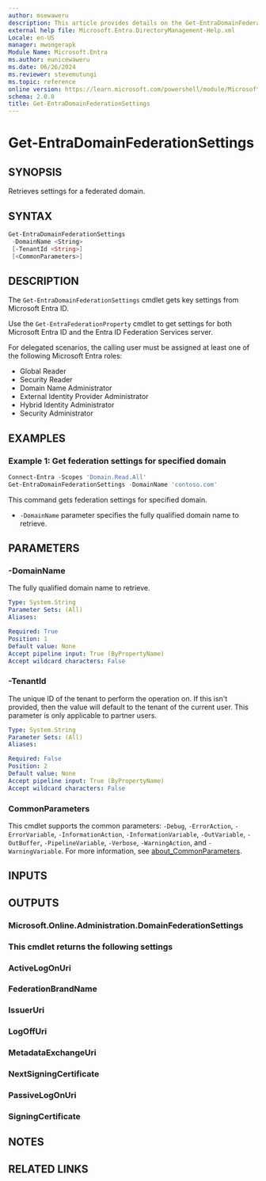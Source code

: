 ```yaml
---
author: msewaweru
description: This article provides details on the Get-EntraDomainFederationSettings command.
external help file: Microsoft.Entra.DirectoryManagement-Help.xml
Locale: en-US
manager: mwongerapk
Module Name: Microsoft.Entra
ms.author: eunicewaweru
ms.date: 06/26/2024
ms.reviewer: stevemutungi
ms.topic: reference
online version: https://learn.microsoft.com/powershell/module/Microsoft.Entra/Get-EntraDomainFederationSettings
schema: 2.0.0
title: Get-EntraDomainFederationSettings
---
```


# Get-EntraDomainFederationSettings

## SYNOPSIS

Retrieves settings for a federated domain.

## SYNTAX

```powershell
Get-EntraDomainFederationSettings
 -DomainName <String>
 [-TenantId <String>]
 [<CommonParameters>]
```

## DESCRIPTION

The `Get-EntraDomainFederationSettings` cmdlet gets key settings from Microsoft Entra ID.

Use the `Get-EntraFederationProperty` cmdlet to get settings for both Microsoft Entra ID and the Entra ID Federation Services server.

For delegated scenarios, the calling user must be assigned at least one of the following Microsoft Entra roles:

- Global Reader
- Security Reader
- Domain Name Administrator
- External Identity Provider Administrator
- Hybrid Identity Administrator
- Security Administrator

## EXAMPLES

### Example 1: Get federation settings for specified domain

```powershell
Connect-Entra -Scopes 'Domain.Read.All'
Get-EntraDomainFederationSettings -DomainName 'contoso.com'
```

This command gets federation settings for specified domain.

- `-DomainName` parameter specifies the fully qualified domain name to retrieve.

## PARAMETERS

### -DomainName

The fully qualified domain name to retrieve.

```yaml
Type: System.String
Parameter Sets: (All)
Aliases:

Required: True
Position: 1
Default value: None
Accept pipeline input: True (ByPropertyName)
Accept wildcard characters: False
```

### -TenantId

The unique ID of the tenant to perform the operation on. If this isn't provided, then the value will default to the tenant of the current user. This parameter is only applicable to partner users.

```yaml
Type: System.String
Parameter Sets: (All)
Aliases:

Required: False
Position: 2
Default value: None
Accept pipeline input: True (ByPropertyName)
Accept wildcard characters: False
```

### CommonParameters

This cmdlet supports the common parameters: `-Debug`, `-ErrorAction`, `-ErrorVariable`, `-InformationAction`, `-InformationVariable`, `-OutVariable`, `-OutBuffer`, `-PipelineVariable`, `-Verbose`, `-WarningAction`, and `-WarningVariable`. For more information, see [about_CommonParameters](https://go.microsoft.com/fwlink/?LinkID=113216).

## INPUTS

## OUTPUTS

### Microsoft.Online.Administration.DomainFederationSettings

### This cmdlet returns the following settings

### ActiveLogOnUri

### FederationBrandName

### IssuerUri

### LogOffUri

### MetadataExchangeUri

### NextSigningCertificate

### PassiveLogOnUri

### SigningCertificate

## NOTES

## RELATED LINKS
